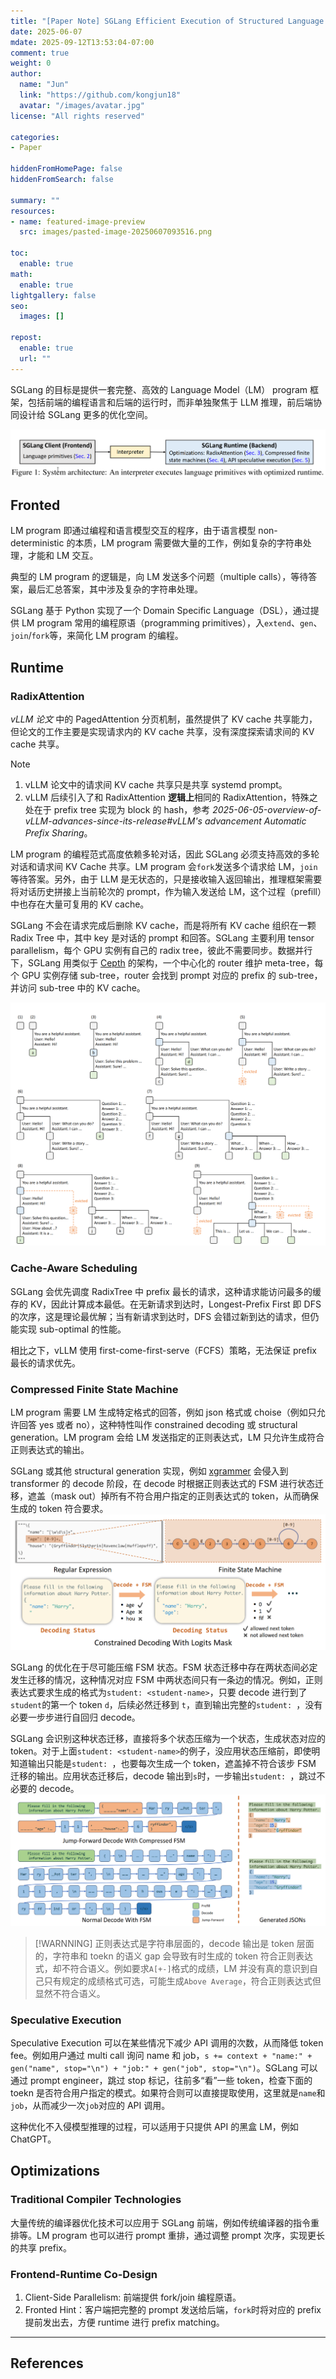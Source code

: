 ```yaml
---
title: "[Paper Note] SGLang Efficient Execution of Structured Language Model Programs"
date: 2025-06-07
mdate: 2025-09-12T13:53:04-07:00
comment: true
weight: 0
author:
  name: "Jun"
  link: "https://github.com/kongjun18"
  avatar: "/images/avatar.jpg"
license: "All rights reserved"

categories:
- Paper

hiddenFromHomePage: false
hiddenFromSearch: false

summary: ""
resources:
- name: featured-image-preview
  src: images/pasted-image-20250607093516.png

toc:
  enable: true
math:
  enable: true
lightgallery: false
seo:
  images: []

repost:
  enable: true
  url: ""
---
```



SGLang 的目标是提供一套完整、高效的 Language Model（LM） program 框架，包括前端的编程语言和后端的运行时，而非单独聚焦于 LLM 推理，前后端协同设计给 SGLang 更多的优化空间。

![](./images/pasted-image-20250607093516.png)
## Fronted

LM program 即通过编程和语言模型交互的程序，由于语言模型 non-deterministic 的本质，LM program 需要做大量的工作，例如复杂的字符串处理，才能和 LM 交互。

典型的 LM program 的逻辑是，向 LM 发送多个问题（multiple calls），等待答案，最后汇总答案，其中涉及复杂的字符串处理。

SGLang 基于 Python 实现了一个 Domain Specific Language（DSL），通过提供 LM program 常用的编程原语（programming primitives），入`extend`、`gen`、`join`/`fork`等，来简化 LM program 的编程。


## Runtime

### RadixAttention
*vLLM 论文* 中的 PagedAttention 分页机制，虽然提供了 KV cache 共享能力，但论文的工作主要是实现请求内的 KV cache 共享，没有深度探索请求间的 KV cache 共享。

>[!NOTE]
>1. vLLM 论文中的请求间 KV cache 共享只是共享 systemd prompt。
>2. vLLM 后续引入了和 RadixAttention **逻辑上**相同的 RadixAttention，特殊之处在于 prefix tree 实现为 block 的 hash，参考 *2025-06-05-overview-of-vLLM-advances-since-its-release#vLLM's advancement Automatic Prefix Sharing*。

LM program 的编程范式高度依赖多轮对话，因此 SGLang 必须支持高效的多轮对话和请求间 KV Cache 共享。LM program 会`fork`发送多个请求给 LM，`join`等待答案。另外，由于 LLM 是无状态的，只是接收输入返回输出，推理框架需要将对话历史拼接上当前轮次的 prompt，作为输入发送给 LM，这个过程（prefill）中也存在大量可复用的 KV cache。

SGLang 不会在请求完成后删除 KV cache，而是将所有 KV cache 组织在一颗 Radix Tree 中，其中 key 是对话的 prompt 和回答。SGLang 主要利用 tensor parallelism，每个 GPU 实例有自己的 radix tree，彼此不需要同步。数据并行下，SGLang 用类似于 [Cepth](https://kongjun18.github.io/posts/ceph-reliable-scalable-and-high-performance-distributed-storage) 的架构，一个中心化的 router 维护 meta-tree，每个 GPU 实例存储 sub-tree，router 会找到 prompt 对应的 prefix 的 sub-tree，并访问 sub-tree 中的 KV cache。

![](./images/pasted-image-20250607095651.png)

### Cache-Aware Scheduling
SGLang 会优先调度 RadixTree 中 prefix 最长的请求，这种请求能访问最多的缓存的 KV，因此计算成本最低。在无新请求到达时，Longest-Prefix First 即 DFS 的次序，这是理论最优解；当有新请求到达时，DFS 会错过新到达的请求，但仍能实现 sub-optimal 的性能。

相比之下，vLLM 使用 first-come-first-serve（FCFS）策略，无法保证 prefix 最长的请求优先。

### Compressed Finite State Machine
LM program 需要 LM 生成特定格式的回答，例如 json 格式或 choise（例如只允许回答 yes 或者 no），这种特性叫作 constrained decoding 或 structural generation。LM program 会给 LM 发送指定的正则表达式，LM 只允许生成符合正则表达式的输出。

SGLang 或其他 structural generation 实现，例如 [xgrammer](https://github.com/mlc-ai/xgrammar) 会侵入到 transformer 的 decode 阶段，在 decode 时根据正则表达式的 FSM 进行状态迁移，遮盖（mask out）掉所有不符合用户指定的正则表达式的 token，从而确保生成的 token 符合要求。
![](./images/pasted-image-20250607104815.png)

SGLang 的优化在于尽可能压缩 FSM 状态。FSM 状态迁移中存在两状态间必定发生迁移的情况，这种情况对应 FSM 中两状态间只有一条边的情况。例如，正则表达式要求生成的格式为`student: <student-name>`，只要 decode 进行到了`student`的第一个 token `d`，后续必然迁移到 `t`，直到输出完整的`student: `，没有必要一步步进行自回归 decode。

SGLang 会识别这种状态迁移，直接将多个状态压缩为一个状态，生成状态对应的 token。对于上面`student: <student-name>`的例子，没应用状态压缩前，即使明知道输出只能是`student: `，也要每次生成一个 token，遮盖掉不符合该步 FSM 迁移的输出。应用状态迁移后，decode 输出到`s`时，一步输出`student: `，跳过不必要的 decode。
![](./images/pasted-image-20250607104848.png)

>[!WARNNING]
正则表达式是字符串层面的，decode 输出是 token 层面的，字符串和 toekn 的语义 gap 会导致有时生成的 token 符合正则表达式，却不符合语义。例如要求`A[+-]`格式的成绩，LM 并没有真的意识到自己只有规定的成绩格式可选，可能生成`Above Average`，符合正则表达式但显然不符合语义。

### Speculative Execution

Speculative Execution 可以在某些情况下减少 API 调用的次数，从而降低 token fee。例如用户通过 multi call 询问 name 和 job，`s += context + "name:" + gen("name", stop="\n") + "job:" + gen("job", stop="\n")`。SGLang 可以通过 prompt engineer，跳过 stop 标记，往前多“看”一些 token，检查下面的 toekn 是否符合用户指定的模式。如果符合则可以直接提取使用，这里就是`name`和`job`，从而减少一次`job`对应的 API 调用。

这种优化不入侵模型推理的过程，可以适用于只提供 API 的黑盒 LM，例如 ChatGPT。

## Optimizations

### Traditional Compiler Technologies
大量传统的编译器优化技术可以应用于 SGLang 前端，例如传统编译器的指令重排等。LM program 也可以进行 prompt 重排，通过调整 prompt 次序，实现更长的共享 prefix。

### Frontend-Runtime Co-Design

1. Client-Side Parallelism: 前端提供 fork/join 编程原语。
2. Fronted Hint：客户端把完整的 prompt 发送给后端，`fork`时将对应的 prefix 提前发出去，方便 runtime 进行 prefix matching。


---
## References